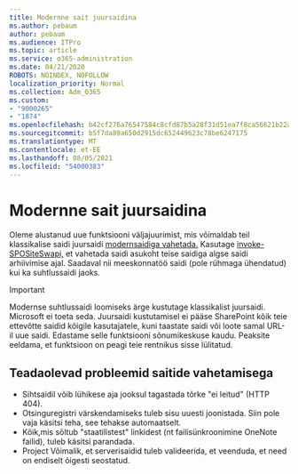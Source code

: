 ```yaml
---
title: Modernne sait juursaidina
ms.author: pebaum
author: pebaum
ms.audience: ITPro
ms.topic: article
ms.service: o365-administration
ms.date: 04/21/2020
ROBOTS: NOINDEX, NOFOLLOW
localization_priority: Normal
ms.collection: Adm_O365
ms.custom:
- "9000265"
- "1874"
ms.openlocfilehash: b42cf276a76547584c8cfd87b5a28f31d51ea7f8ca56621b22aeef01e4613ce6
ms.sourcegitcommit: b5f7da89a650d2915dc652449623c78be6247175
ms.translationtype: MT
ms.contentlocale: et-EE
ms.lasthandoff: 08/05/2021
ms.locfileid: "54000383"
---
```

# <a name="modern-site-as-root-site"></a>Modernne sait juursaidina

Oleme alustanud uue funktsiooni väljajuurimist, mis võimaldab teil klassikalise saidi juursaidi [modernsaidiga vahetada.](https://docs.microsoft.com/sharepoint/modern-root-site) Kasutage [invoke-SPOSiteSwapi,](https://docs.microsoft.com/powershell/module/sharepoint-online/invoke-spositeswap?view=sharepoint-ps) et vahetada saidi asukoht teise saidiga algse saidi arhiivimise ajal. Saadaval nii meeskonnatöö saidi (pole rühmaga ühendatud) kui ka suhtlussaidi jaoks.

>[!Important]
> Modernse suhtlussaidi loomiseks ärge kustutage klassikalist juursaidi. Microsoft ei toeta seda. Juursaidi kustutamisel ei pääse SharePoint kõik teie ettevõtte saidid kõigile kasutajatele, kuni taastate saidi või loote samal URL-il uue saidi. Edastame selle funktsiooni sõnumikeskuse kaudu. Peaksite eeldama, et funktsioon on peagi teie rentnikus sisse lülitatud.

## <a name="known-issues-with-swapping-sites"></a>Teadaolevad probleemid saitide vahetamisega
- Sihtsaidil võib lühikese aja jooksul tagastada tõrke "ei leitud" (HTTP 404).
- Otsinguregistri värskendamiseks tuleb sisu uuesti joonistada. Siin pole vaja käsitsi teha, see tehakse automaatselt.
- Kõik,mis sõltub "staatilistest" linkidest (nt failisünkroonimine OneNote failid), tuleb käsitsi parandada.
- Project Võimalik, et serverisaidid tuleb valideerida, et veenduda, et need on endiselt õigesti seostatud. 
